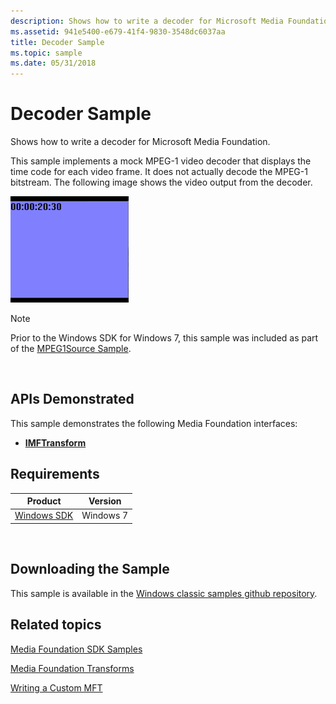 ```yaml
---
description: Shows how to write a decoder for Microsoft Media Foundation.
ms.assetid: 941e5400-e679-41f4-9830-3548dc6037aa
title: Decoder Sample
ms.topic: sample
ms.date: 05/31/2018
---
```


# Decoder Sample

Shows how to write a decoder for Microsoft Media Foundation.

This sample implements a mock MPEG-1 video decoder that displays the time code for each video frame. It does not actually decode the MPEG-1 bitstream. The following image shows the video output from the decoder.

![screen shot of a video frame from the decoder](images/decodersample.png)

> [!Note]  
> Prior to the Windows SDK for Windows 7, this sample was included as part of the [MPEG1Source Sample](mpeg1source-sample.md).

 

## APIs Demonstrated

This sample demonstrates the following Media Foundation interfaces:

-   [**IMFTransform**](/windows/desktop/api/mftransform/nn-mftransform-imftransform)

## Requirements



| Product                                                        | Version   |
|----------------------------------------------------------------|-----------|
| [Windows SDK](https://msdn.microsoft.com/windowsvista/bb980924.aspx) | Windows 7 |



 

## Downloading the Sample

This sample is available in the [Windows classic samples github repository](https://github.com/Microsoft/Windows-classic-samples/tree/master/Samples/Win7Samples/multimedia/mediafoundation/Decoder).

## Related topics

<dl> <dt>

[Media Foundation SDK Samples](media-foundation-sdk-samples.md)
</dt> <dt>

[Media Foundation Transforms](media-foundation-transforms.md)
</dt> <dt>

[Writing a Custom MFT](writing-a-custom-mft.md)
</dt> </dl>

 

 



